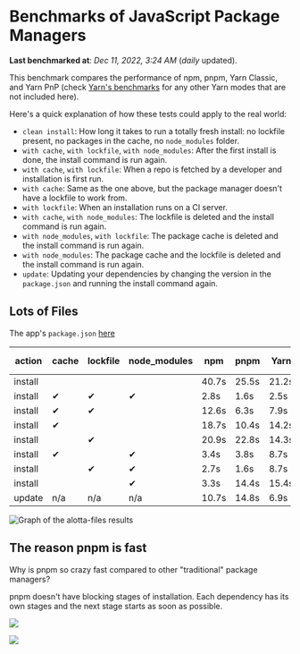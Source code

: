 # Benchmarks of JavaScript Package Managers

**Last benchmarked at**: _Dec 11, 2022, 3:24 AM_ (_daily_ updated).

This benchmark compares the performance of npm, pnpm, Yarn Classic, and Yarn PnP (check [Yarn's benchmarks](https://yarnpkg.com/benchmarks) for any other Yarn modes that are not included here).

Here's a quick explanation of how these tests could apply to the real world:

- `clean install`: How long it takes to run a totally fresh install: no lockfile present, no packages in the cache, no `node_modules` folder.
- `with cache`, `with lockfile`, `with node_modules`: After the first install is done, the install command is run again.
- `with cache`, `with lockfile`: When a repo is fetched by a developer and installation is first run.
- `with cache`: Same as the one above, but the package manager doesn't have a lockfile to work from.
- `with lockfile`: When an installation runs on a CI server.
- `with cache`, `with node_modules`: The lockfile is deleted and the install command is run again.
- `with node_modules`, `with lockfile`: The package cache is deleted and the install command is run again.
- `with node_modules`: The package cache and the lockfile is deleted and the install command is run again.
- `update`: Updating your dependencies by changing the version in the `package.json` and running the install command again.

## Lots of Files

The app's `package.json` [here](https://github.com/pnpm/pnpm.github.io/blob/main/benchmarks/fixtures/alotta-files/package.json)

| action  | cache | lockfile | node_modules| npm | pnpm | Yarn | Yarn PnP |
| ---     | ---   | ---      | ---         | --- | ---  | ---  | ---      |
| install |       |          |             | 40.7s | 25.5s | 21.2s | 40s |
| install | ✔     | ✔        | ✔           | 2.8s | 1.6s | 2.5s | n/a |
| install | ✔     | ✔        |             | 12.6s | 6.3s | 7.9s | 1.7s |
| install | ✔     |          |             | 18.7s | 10.4s | 14.2s | 7.9s |
| install |       | ✔        |             | 20.9s | 22.8s | 14.3s | 32.9s |
| install | ✔     |          | ✔           | 3.4s | 3.8s | 8.7s | n/a |
| install |       | ✔        | ✔           | 2.7s | 1.6s | 8.7s | n/a |
| install |       |          | ✔           | 3.3s | 14.4s | 15.4s | n/a |
| update  | n/a | n/a | n/a | 10.7s | 14.8s | 6.9s | 14.5s |

<img alt="Graph of the alotta-files results" src="/img/benchmarks/alotta-files.svg" />

## The reason pnpm is fast

Why is pnpm so crazy fast compared to other "traditional" package managers?

pnpm doesn't have blocking stages of installation. Each dependency has its own stages and the next stage starts as soon as possible.

![](/img/installation-stages-of-other-pms.png)

![](/img/installation-stages-of-pnpm.jpg)